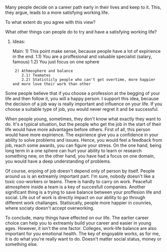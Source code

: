 Many people decide on a career path early in their lives and keep to it. This, they argue, leads to a 
more satisfying working life.

To what extent do you agree with this view?

What other things can people do to try and have a satisfying working life?

1) Ideas:
    

    Main:
        1) This point make sense, because people have a lot of expirience in the end.
            1.1) You are a proffesional and valuable specialist (salary, famous)
            1.2) You just focus on one sphere

        2) Athmosphere and balance
           2.1) Teamates 
           2.2) Statisticly people who can't get overtime, more happier and more love their work than other


Some people believe that if you choose a profession at the begging of your life and then follow it, you will 
a happy person. I support this idea, because the decision of a job way is really important and influence on your life.
If you choose a suitable type of job, you would never regret it and be successful.

When people young, sometimes, they don't know what exactly they want to do. It's a typical situation, but the people who
get the job in the start of their life would have more advantages before others. First of all, this person would have more
expirience. The expirience give you a confidence in your ability to solve problems and issues. Hence, you would feel a feedback from job, reach 
some awards, you can figure your stress. On the one hand, being long term in a one sphere can hurt your ability to learn or research something new, 
on the other hand, you have had a focus on one domain, you would have a deep understanding of problems.

Of course, enjoing of job doesn't depend only of person by itself. People around us is an extreamly important part. I'm sure, nobody doesn't like
a toxic coo-workers or teams. There is hardly to carry on work. Peacefull atmosphere inside a team is a key of succesfull companies. Another significant
thing is a trying to save balance between your proffesion life and social. Life out of work is directly impact on our ability to go through 
different work challanges. Statisically, people more happier in counries, where sociaty doesn't accept overworking.

To conclude, many things have effected on our life. The earlier career choice can help you to extreamly build your career and easier in young ages.
However, it isn't the one factor. Colleges, work-life balance are also important for you emotional health. The key of engoyable works, as for me,
it is do what you're really want to do. Doesn't matter social status, money or something else.



         